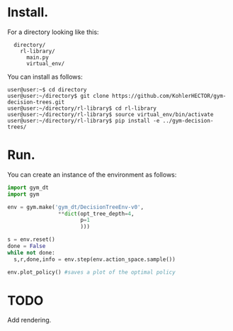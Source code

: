 # Install.

For a directory looking like this:
```
  directory/
    rl-library/
      main.py
      virtual_env/
```
You can install as follows:
```console
user@user:~$ cd directory
user@user:~/directory$ git clone https://github.com/KohlerHECTOR/gym-decision-trees.git
user@user:~/directory/rl-library$ cd rl-library
user@user:~/directory/rl-library$ source virtual_env/bin/activate
user@user:~/directory/rl-library$ pip install -e ../gym-decision-trees/
```

# Run.

You can create an instance of the environment as follows:
```python
import gym_dt
import gym

env = gym.make('gym_dt/DecisionTreeEnv-v0',
                **dict(opt_tree_depth=4,
                       p=1
                       )))

s = env.reset()
done = False
while not done:
  s,r,done,info = env.step(env.action_space.sample())

env.plot_policy() #saves a plot of the optimal policy
```

# TODO

Add rendering.
